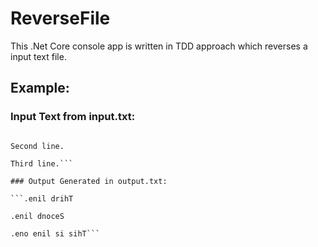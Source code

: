 # ReverseFile

This .Net Core console app is written in TDD approach which reverses a input text file.

## Example:

### Input Text from input.txt:

```This is line one.

Second line.

Third line.```

### Output Generated in output.txt:

```.enil drihT

.enil dnoceS

.eno enil si sihT```



